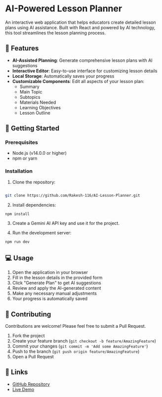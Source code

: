 # AI-Powered Lesson Planner

An interactive web application that helps educators create detailed lesson plans using AI assistance. Built with React and powered by AI technology, this tool streamlines the lesson planning process.

## 🌟 Features

- **AI-Assisted Planning**: Generate comprehensive lesson plans with AI suggestions
- **Interactive Editor**: Easy-to-use interface for customizing lesson details
- **Local Storage**: Automatically saves your progress
- **Customizable Components**: Edit all aspects of your lesson plan:
  - Summary
  - Main Topic
  - Subtopics
  - Materials Needed
  - Learning Objectives
  - Lesson Outline

## 🚀 Getting Started

### Prerequisites

- Node.js (v14.0.0 or higher)
- npm or yarn

### Installation

1. Clone the repository:

```bash

git clone https://github.com/Rakesh-116/AI-Lesson-Planner.git
```

2. Install dependencies:

```bash
npm install
```

3. Create a Gemini AI API key and use it for the project.

4. Run the development server:

```bash
npm run dev
```

## 💻 Usage

1. Open the application in your browser
2. Fill in the lesson details in the provided form
3. Click "Generate Plan" to get AI suggestions
4. Review and apply the AI-generated content
5. Make any necessary manual adjustments
6. Your progress is automatically saved

## 🤝 Contributing

Contributions are welcome! Please feel free to submit a Pull Request.

1. Fork the project
2. Create your feature branch (`git checkout -b feature/AmazingFeature`)
3. Commit your changes (`git commit -m 'Add some AmazingFeature'`)
4. Push to the branch (`git push origin feature/AmazingFeature`)
5. Open a Pull Request

## 🔗 Links

- [GitHub Repository](https://github.com/Rakesh-116/AI-Lesson-Planner)
- [Live Demo](https://ai-lesson-planner-wine.vercel.app/)
